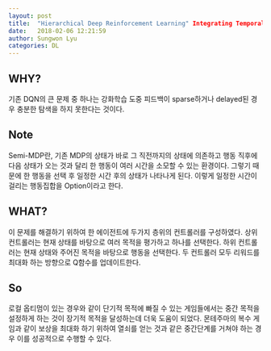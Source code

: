 ```yaml
---
layout: post
title:  "Hierarchical Deep Reinforcement Learning" Integrating Temporal Abstraction and Intrinsic Motivation"
date:   2018-02-06 12:21:59
author: Sungwon Lyu
categories: DL
---
```

## WHY? 
기존 DQN의 큰 문제 중 하나는 강화학습 도중 피드백이 sparse하거나 delayed된 경우 충분한 탐색을 하지 못한다는 것이다. 

## Note
Semi-MDP란, 기존 MDP의 상태가 바로 그 직전까지의 상태에 의존하고 행동 직후에 다음 상태가 오는 것과 달리 한 행동이 여러 시간을 소모할 수 있는 환경이다. 그렇기 때문에 한 행동을 선택 후 일정한 시간 후의 상태가 나타나게 된다. 이렇게 일정한 시간이 걸리는 행동집합을 Option이라고 한다. 

## WHAT?
이 문제를 해결하기 위하여 한 에이전트에 두가지 층위의 컨트롤러를 구성하였다. 상위 컨트롤러는 현재 상태를 바탕으로 여러 목적을 평가하고 하나를 선택한다. 하위 컨트롤러는 현재 상태와 주어진 목적을 바탕으로 행동을 선택한다. 두 컨트롤러 모두 리워드를 최대화 하는 방향으로 Q함수를 업데이트한다. 

## So
로컬 옵티멈이 있는 경우와 같이 단기적 목적에 빠질 수 있는 게임들에서는 중간 목적을 설정하게 하는 것이 장기적 목적을 달성하는데 더욱 도움이 되었다. 몬테주마의 복수 게임과 같이 보상을 최대화 하기 위하여 열쇠를 얻는 것과 같은 중간단계를 거쳐야 하는 경우 이를 성공적으로 수행할 수 있다. 